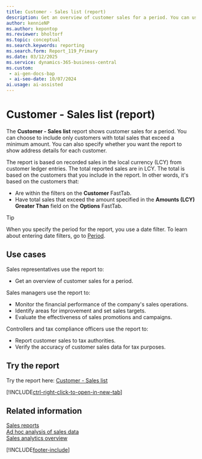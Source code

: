 ```yaml
---
title: Customer - Sales list (report)
description: Get an overview of customer sales for a period. You can use the information to report to customs and tax authorities.
author: kennieNP
ms.author: kepontop
ms.reviewer: bholtorf
ms.topic: conceptual
ms.search.keywords: reporting
ms.search.form: Report_119_Primary
ms.date: 03/12/2025
ms.service: dynamics-365-business-central
ms.custom:
 - ai-gen-docs-bap
 - ai-seo-date: 10/07/2024
ai.usage: ai-assisted
---
```


# Customer - Sales list (report)

The **Customer - Sales list** report shows customer sales for a period. You can choose to include only customers with total sales that exceed a minimum amount. You can also specify whether you want the report to show address details for each customer.

The report is based on recorded sales in the local currency (LCY) from customer ledger entries. The total reported sales are in LCY. The total is based on the customers that you include in the report. In other words, it's based on the customers that: 

* Are within the filters on the **Customer** FastTab.
* Have total sales that exceed the amount specified in the **Amounts (LCY) Greater Than** field on the **Options** FastTab.

> [!TIP]
> When you specify the period for the report, you use a date filter. To learn about entering date filters, go to [Period](../ui-enter-date-ranges.md#period).

## Use cases

<!-- 
Prompt

Below is a report in an ERP system. Provide 3-4 use cases for different personas working with sales.
Format like this:    
  
As a <persona>, use the report to    
* use case 1  
* use case 2    

Do not capitalize the persona names. 

### What the report does
The *Customer - Sales list* report shows customer sales for a period. 

You can choose to include only customers with total sales that exceed a minimum amount. 

You can also specify whether you want the report to show address details for each customer.

The report is based on recorded sales (LCY) from customer ledger entries. At the bottom of the report, the total reported sales are shown in LCY. The total is based on the customers you have included in the report, that is, the customers that are within the filters on the Customer FastTab and have total sales greater than the amount specified in the **Amounts (LCY) Greater Than** field on the **Options** FastTab.

### Use cases
Get an overview of customer sales for a period. You can use it to report to the customs and tax authorities.

Please include your data sources and URLs

-->

Sales representatives use the report to:

* Get an overview of customer sales for a period.

Sales managers use the report to:

* Monitor the financial performance of the company's sales operations.
* Identify areas for improvement and set sales targets.
* Evaluate the effectiveness of sales promotions and campaigns.

Controllers and tax compliance officers use the report to:

* Report customer sales to tax authorities.
* Verify the accuracy of customer sales data for tax purposes.

## Try the report

Try the report here: [Customer - Sales list](https://businesscentral.dynamics.com?report=119)

[!INCLUDE[ctrl-right-click-to-open-in-new-tab](../includes/ctrl-right-click-to-open-in-new-tab.md)]

## Related information

[Sales reports](../sales-reports.md)  
[Ad hoc analysis of sales data](../ad-hoc-analysis-sales.md)  
[Sales analytics overview](../sales-analytics-overview.md)  

[!INCLUDE[footer-include](../includes/footer-banner.md)]
